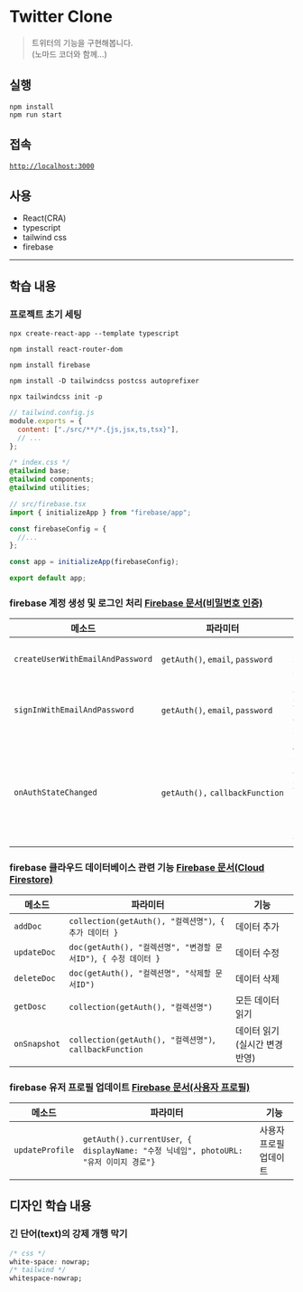 # Twitter Clone

> 트위터의 기능을 구현해봅니다.  
>  (노마드 코더와 함께...)

## 실행

```shell
npm install
npm run start
```

## 접속

[`http://localhost:3000`](http://localhost:3000)

## 사용

- React(CRA)
- typescript
- tailwind css
- firebase

---

## 학습 내용

### 프로젝트 초기 세팅

```shell
npx create-react-app --template typescript

npm install react-router-dom

npm install firebase

npm install -D tailwindcss postcss autoprefixer

npx tailwindcss init -p
```

```javascript
// tailwind.config.js
module.exports = {
  content: ["./src/**/*.{js,jsx,ts,tsx}"],
  // ...
};
```

```css
/* index.css */
@tailwind base;
@tailwind components;
@tailwind utilities;
```

```javascript
// src/firebase.tsx
import { initializeApp } from "firebase/app";

const firebaseConfig = {
  //...
};

const app = initializeApp(firebaseConfig);

export default app;
```

### firebase 계정 생성 및 로그인 처리 [Firebase 문서(비밀번호 인증)](https://firebase.google.com/docs/auth/web/password-auth)

| 메소드                           | 파라미터                                   | 기능                                  |
| -------------------------------- | ------------------------------------------ | ------------------------------------- |
| `createUserWithEmailAndPassword` | `getAuth()`,&nbsp;`email`,&nbsp;`password` | 신규 계정 생성                        |
| `signInWithEmailAndPassword`     | `getAuth()`,&nbsp;`email`,&nbsp;`password` | 사용자 로그인 처리                    |
| `onAuthStateChanged`             | `getAuth(),`&nbsp;`callbackFunction`       | Auth 객체 관찰자 설정(Auth 변화 감지) |

### firebase 클라우드 데이터베이스 관련 기능 [Firebase 문서(Cloud Firestore)](https://firebase.google.com/docs/firestore)

| 메소드       | 파라미터                                                               | 기능                          |
| ------------ | ---------------------------------------------------------------------- | ----------------------------- |
| `addDoc`     | `collection(getAuth(), "컬렉션명")`,&nbsp; `{ 추가 데이터 }`           | 데이터 추가                   |
| `updateDoc`  | `doc(getAuth(), "컬렉션명", "변경할 문서ID")`,&nbsp; `{ 수정 데이터 }` | 데이터 수정                   |
| `deleteDoc`  | `doc(getAuth(), "컬렉션명", "삭제할 문서ID")`                          | 데이터 삭제                   |
| `getDosc`    | `collection(getAuth(), "컬렉션명")`                                    | 모든 데이터 읽기              |
| `onSnapshot` | `collection(getAuth(), "컬렉션명")`,&nbsp; `callbackFunction`          | 데이터 읽기(실시간 변경 반영) |

### firebase 유저 프로필 업데이트 [Firebase 문서(사용자 프로필)](https://firebase.google.com/docs/auth/web/manage-users)

| 메소드          | 파라미터                                                                                     | 기능                   |
| --------------- | -------------------------------------------------------------------------------------------- | ---------------------- |
| `updateProfile` | `getAuth().currentUser`,&nbsp; `{ displayName: "수정 닉네임", photoURL: "유저 이미지 경로"}` | 사용자 프로필 업데이트 |

## 디자인 학습 내용

### 긴 단어(text)의 강제 개행 막기

```css
/* css */
white-space: nowrap;
/* tailwind */
whitespace-nowrap;
```

